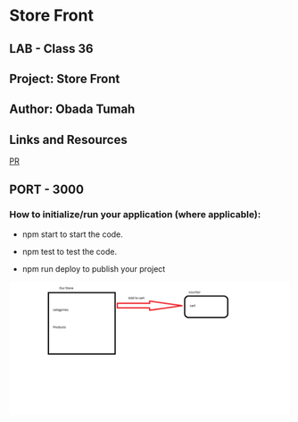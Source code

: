 # Store Front

## LAB - Class 36

## Project: Store Front

## Author: Obada Tumah

## Links and Resources

[PR](#)

## PORT - 3000

### How to initialize/run your application (where applicable):

- npm start to start the code.

- npm test to test the code.

- npm run deploy to publish your project

![UML](./storeUML.png)